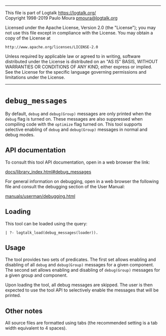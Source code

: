 ________________________________________________________________________

This file is part of Logtalk <https://logtalk.org/>  
Copyright 1998-2019 Paulo Moura <pmoura@logtalk.org>

Licensed under the Apache License, Version 2.0 (the "License");
you may not use this file except in compliance with the License.
You may obtain a copy of the License at

    http://www.apache.org/licenses/LICENSE-2.0

Unless required by applicable law or agreed to in writing, software
distributed under the License is distributed on an "AS IS" BASIS,
WITHOUT WARRANTIES OR CONDITIONS OF ANY KIND, either express or implied.
See the License for the specific language governing permissions and
limitations under the License.
________________________________________________________________________


`debug_messages`
================

By default, `debug` and `debug(Group)` messages are only printed when the `debug`
flag is turned on. These messages are also suppressed when compiling code with the
`optimize` flag turned on. This tool supports selective enabling of `debug` and
`debug(Group)` messages in normal and debug modes.


API documentation
-----------------

To consult this tool API documentation, open in a web browser the link:

[docs/library_index.html#debug_messages](https://logtalk.org/docs/library_index.html#debug_messages)

For general information on debugging, open in a web browser the
following file and consult the debugging section of the User Manual:

[manuals/userman/debugging.html](https://logtalk.org/manuals/userman/debugging.html)


Loading
-------

This tool can be loaded using the query:

	| ?- logtalk_load(debug_messages(loader)).


Usage
-----

The tool provides two sets of predicates. The first set allows enabling and disabling
of all `debug` and `debug(Group)` messages for a given component. The second set allows
enabling and disabling of `debug(Group)` messages for a given group and component.

Upon loading the tool, all debug messages are skipped. The user is then expected to
use the tool API to selectively enable the messages that will be printed.


Other notes
-----------

All source files are formatted using tabs (the recommended setting is a
tab width equivalent to 4 spaces).
